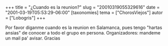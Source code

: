 +++
title = "¿Cuando es la reunion?"
slug = "20010319055329616"
date = "2001-03-19T05:53:29-06:00"
[taxonomies]
tema = ["ChorosViejos"]
autor = ["Lobogris"]
+++

Por favor diganme cuando es la reunion en Salamanca, pues tengo "hartas
ansias" de conocer a todo el grupo en persona. Organizadores: mandeme un
mail pa' avisar. Gracias

